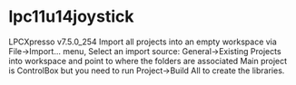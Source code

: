 # lpc11u14joystick
LPCXpresso v7.5.0_254
Import all projects into an empty workspace via File->Import... menu, 
Select an import source: General->Existing Projects into workspace and point to where the folders are associated
Main project is ControlBox but you need to run Project->Build All to create the libraries.

